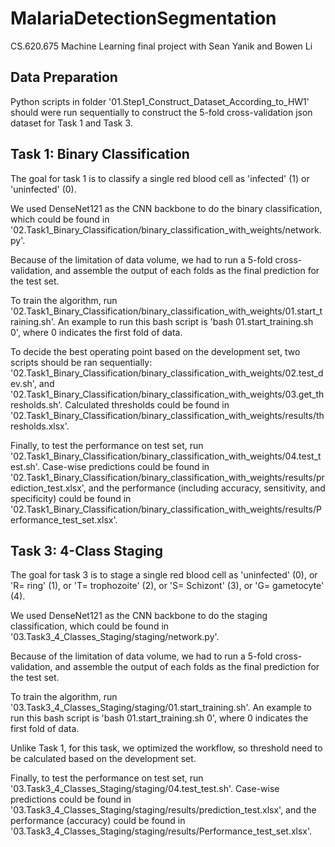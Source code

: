 # MalariaDetectionSegmentation
CS.620.675 Machine Learning final project with Sean Yanik and Bowen Li

## Data Preparation
Python scripts in folder '01.Step1_Construct_Dataset_According_to_HW1' should were run sequentially to construct the 5-fold cross-validation json dataset for Task 1 and Task 3.

## Task 1: Binary Classification
The goal for task 1 is to classify a single red blood cell as 'infected' (1) or 'uninfected' (0).

We used DenseNet121 as the CNN backbone to do the binary classification, which could be found in '02.Task1_Binary_Classification/binary_classification_with_weights/network.py'.

Because of the limitation of data volume, we had to run a 5-fold cross-validation, and assemble the output of each folds as the final prediction for the test set.

To train the algorithm, run '02.Task1_Binary_Classification/binary_classification_with_weights/01.start_training.sh'. An example to run this bash script is 'bash 01.start_training.sh 0', where 0 indicates the first fold of data.

To decide the best operating point based on the development set, two scripts should be ran sequentially: '02.Task1_Binary_Classification/binary_classification_with_weights/02.test_dev.sh', and '02.Task1_Binary_Classification/binary_classification_with_weights/03.get_thresholds.sh'. Calculated thresholds could be found in  '02.Task1_Binary_Classification/binary_classification_with_weights/results/thresholds.xlsx'.

Finally, to test the performance on test set, run '02.Task1_Binary_Classification/binary_classification_with_weights/04.test_test.sh'. Case-wise predictions could be found in '02.Task1_Binary_Classification/binary_classification_with_weights/results/prediction_test.xlsx', and the performance (including accuracy, sensitivity, and specificity) could be found in '02.Task1_Binary_Classification/binary_classification_with_weights/results/Performance_test_set.xlsx'.

## Task 3: 4-Class Staging
The goal for task 3 is to stage a single red blood cell as 'uninfected' (0), or 'R= ring' (1), or 'T= trophozoite' (2), or 'S= Schizont' (3), or 'G= gametocyte' (4).

We used DenseNet121 as the CNN backbone to do the staging classification, which could be found in '03.Task3_4_Classes_Staging/staging/network.py'.

Because of the limitation of data volume, we had to run a 5-fold cross-validation, and assemble the output of each folds as the final prediction for the test set.

To train the algorithm, run '03.Task3_4_Classes_Staging/staging/01.start_training.sh'. An example to run this bash script is 'bash 01.start_training.sh 0', where 0 indicates the first fold of data.

Unlike Task 1, for this task, we optimized the workflow, so threshold need to be calculated based on the development set.

Finally, to test the performance on test set, run '03.Task3_4_Classes_Staging/staging/04.test_test.sh'. Case-wise predictions could be found in '03.Task3_4_Classes_Staging/staging/results/prediction_test.xlsx', and the performance (accuracy) could be found in '03.Task3_4_Classes_Staging/staging/results/Performance_test_set.xlsx'.













